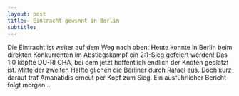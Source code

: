 ```yaml
---
layout: post
title:  Eintracht gewinnt in Berlin
subtitle:  
---
```


Die Eintracht ist weiter auf dem Weg nach oben: Heute konnte in Berlin beim direkten Konkurrenten im Abstiegskampf ein 2:1-Sieg gefeiert werden! Das 1:0 köpfte DU-RI CHA, bei dem jetzt hoffentlich endlich der Knoten geplatzt ist. Mitte der zweiten Hälfte glichen die Berliner durch Rafael aus. Doch kurz darauf traf Amanatidis erneut per Kopf zum Sieg. Ein ausführlicher Bericht folgt morgen...


